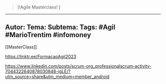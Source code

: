 
 >[!Agile Masterclass! ]
---
Autor: 
Tema:
Subtema: 
Tags: #Agil #MarioTrentim #infomoney 
---
[[MasterClass]]



https://linktr.ee/FormacaoAgil2023

https://www.linkedin.com/posts/scrum-org_professionalscrum-activity-7044322640878030848-igLE/?utm_source=share&utm_medium=member_android
